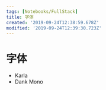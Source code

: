 ```yaml
---
tags: [Notebooks/FullStack]
title: 字体
created: '2019-09-24T12:38:59.678Z'
modified: '2019-09-24T12:39:30.723Z'
---
```


# 字体

* Karla
* Dank Mono
